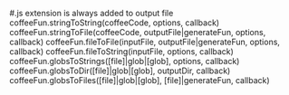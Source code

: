 #.js extension is always added to output file
coffeeFun.stringToString(coffeeCode, options, callback)
coffeeFun.stringToFile(coffeeCode, outputFile|generateFun, options, callback)
coffeeFun.fileToFile(inputFile, outputFile|generateFun, options, callback)
coffeeFun.fileToString(inputFile, options, callback)
coffeeFun.globsToStrings([file]|glob|[glob], options, callback)
coffeeFun.globsToDir([file]|glob|[glob], outputDir, callback)
coffeeFun.globsToFiles([file]|glob|[glob], [file]|generateFun, callback)